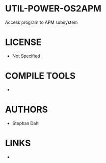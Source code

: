 UTIL-POWER-OS2APM
=================

Access program to APM subsystem

LICENSE
===============
* Not Specified

COMPILE TOOLS
===============
* 

AUTHORS
===============
* Stephan Dahl

LINKS
===============
* 
